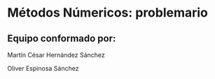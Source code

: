 # Métodos Númericos: problemario
## Equipo conformado por:
Martín César Hernández Sánchez<p/>
Oliver Espinosa Sánchez
